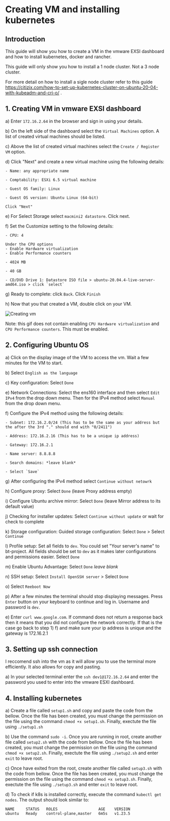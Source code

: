 # Creating VM and installing kubernetes

## Introduction

This guide will show you how to create a VM in the vmware EXSI dashboard and how to install kubernetes, docker and rancher.

This guide will only show you how to install a 1 node cluster. Not a 3 node cluster.

For more detail on how to install a sigle node cluster refer to this guide https://citizix.com/how-to-set-up-kubernetes-cluster-on-ubuntu-20-04-with-kubeadm-and-cri-o/ .

## 1. Creating VM in vmware EXSI dashboard

a) Enter `172.16.2.64` in the browser and sign in using your details.

b) On the left side of the dashboard select the `Virtual Machines` option. A list of created virtual machines should be listed.

c) Above the list of created virtual machines select the `Create / Register VM` option.

d) Click "Next" and create a new virtual machine using the following details:

    - Name: any appropriate name

    - Comptability: ESXi 6.5 virtual machine

    - Guest OS family: Linux

    - Guest OS version: Ubuntu Linux (64-bit)

    Click "Next"

e) For Select Storage select `macmini2 datastore`. Click next.

f) Set the Customize setting to the following details:

    - CPU: 4

    Under the CPU options
    - Enable Hardware virtualization
    - Enable Performance counters

    - 4024 MB

    - 40 GB

    - CD/DVD Drive 1: Datastore ISO file > ubuntu-20.04.4-live-server-amd64.iso > click `select`

g) Ready to complete: click `Back`. Click `Finish`

h) Now that you that created a VM, double click on your VM.

![Creating vm](gifs/create-vm.gif)

Note: this gif does not contain enabling `CPU Hardware virtualization` and `CPU Performance counters`. This must be enabled.

## 2. Configuring Ubuntu OS

a) Click on the display image of the VM to access the vm. Wait a few minutes for the VM to start.

b) Select `English as the language`

c) Key configuration: Select `Done`

e) Network Connections: Select the ens160 interface and then select `Edit IPv4` from the drop down menu. Then for the IPv4 method select `Manual` from the drop down menu.

f) Configure the IPv4 method using the following details:

    - Subnet: 172.16.2.0/24 (This has to be the same as your address but the after the 3rd "." should end with "0/2411")

    - Address: 172.16.2.16 (This has to be a unique ip address)

    - Gateway: 172.16.2.1

    - Name server: 8.8.8.8

    - Search domains: *leave blank*

    - Select `Save`

g) After configuring the IPv4 method select `Continue without netowrk`

h) Configure proxy: Select `Done` (leave Proxy address empty)

i) Configure Ubuntu archive mirror: Select `Done` (leave Mirror address to its default value)

j) Checking for installer updates: Select `Continue without update` or wait for check to complete

k) Storage configuration: Guided storage configuration: Select `Done` > Select `Continue`

l) Profile setup: Set all fields to `dev`. You could set "Your server's name" to bt-project. All fields should be set to `dev` as it makes later configurations and permissions easier. Select `Done`

m) Enable Ubuntu Advantage: Select `Done` _leave blank_

n) SSH setup: Select `Install OpenSSH server` > Select `Done`

o) Select `Reeboot Now`

p) After a few minutes the terminal should stop displaying messages. Press `Enter` button on your keyboard to continue and log in. Username and password is `dev`.

e) Enter `curl www.google.com`. If command does not return a response back then it means that you did not configure the network correctly. If that is the case go back to step 1) f) and make sure your ip address is unique and the gateway is 172.16.2.1

## 3. Setting up ssh connection

I reccomend ssh into the vm as it will allow you to use the terminal more efficiently. It also allows for copy and pasting.

a) In your selected terminal enter the `ssh dev1@172.16.2.64` and enter the password you used to enter into the vmware ESXI dashboard.

## 4. Installing kubernetes

a) Create a file called `setup1.sh` and copy and paste the code from the bellow. Once the file has been created, you must change the permission on the file using the command `chmod +x setup1.sh`. Finally, exectute the file using `./setup1.sh`

b) Use the command `sudo -i`. Once you are running in root, create another file called `setup2.sh` with the code from bellow. Once the file has been created, you must change the permission on the file using the command `chmod +x setup2.sh`. Finally, exectute the file using `./setup2.sh` and enter `exit` to leave root.

c) Once have exited from the root, create another file called `setup3.sh` with the code from bellow. Once the file has been created, you must change the permission on the file using the command `chmod +x setup3.sh`. Finally, exectute the file using `./setup3.sh` and enter `exit` to leave root.

d) To check if k8s is installed correctly, execute the command `kubectl get nodes`. The output should look similar to:

```console
NAME     STATUS   ROLES                  AGE    VERSION
ubuntu   Ready    control-plane,master   6m5s   v1.23.5
```
